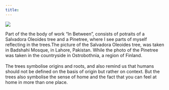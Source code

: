 ```yaml
---
title:
---
```


<img src="/images/tree.jpg" class="pic"></img>

<div class="project-description">
<p>Part of the the body of work “In Between”, consists of potraits of a Salvadora Oleoides tree and a Pinetree, where I see parts of myself reflecting in the trees.The picture of the Salvadora Oleoides tree, was taken in Badshahi Mosque, in Lahore, Pakistan. While the photo of the Pinetree was taken in the countryside in Ostrobothnia, a region of Finland.
<br/>
<br/>
The trees symbolise origins and roots, and also remind us that humans should not be defined on the basis of origin but rather on context. But the trees also symbolise the sense of home and the fact that you can feel at home in more than one place.</p>
</div>
